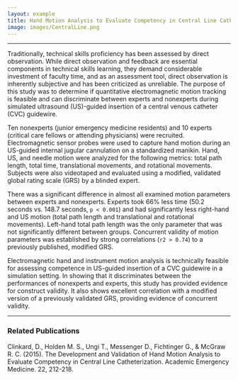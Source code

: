 ```yaml
---
layout: example
title: Hand Motion Analysis to Evaluate Competency in Central Line Catheterization
image: images/CentralLine.png
---
```


***

Traditionally, technical skills proficiency has been assessed by direct observation. While direct observation and feedback are essential components in technical skills learning, they demand considerable investment of faculty time, and as an assessment tool, direct observation is inherently subjective and has been criticized as unreliable. The purpose of this study was to determine if quantitative electromagnetic motion tracking is feasible and can discriminate between experts and nonexperts during simulated ultrasound (US)-guided insertion of a central venous catheter (CVC) guidewire.

Ten nonexperts (junior emergency medicine residents) and 10 experts (critical care fellows or attending physicians) were recruited. Electromagnetic sensor probes were used to capture hand motion during an US-guided internal jugular cannulation on a standardized manikin. Hand, US, and needle motion were analyzed for the following metrics: total path length, total time, translational movements, and rotational movements. Subjects were also videotaped and evaluated using a modified, validated global rating scale (GRS) by a blinded expert.

There was a significant difference in almost all examined motion parameters between experts and nonexperts. Experts took 66% less time (50.2 seconds vs. 148.7 seconds, `p < 0.001`) and had significantly less right-hand and US motion (total path length and translational and rotational movements). Left-hand total path length was the only parameter that was not significantly different between groups. Concurrent validity of motion parameters was established by strong correlations (`r2 > 0.74`) to a previously published, modified GRS.

Electromagnetic hand and instrument motion analysis is technically feasible for assessing competence in US-guided insertion of a CVC guidewire in a simulation setting. In showing that it discriminates between the performances of nonexperts and experts, this study has provided evidence for construct validity. It also shows excellent correlation with a modified version of a previously validated GRS, providing evidence of concurrent validity.

***

### Related Publications

Clinkard, D., Holden M. S., Ungi T., Messenger D., Fichtinger G., & McGraw R. C. (2015).  The Development and Validation of Hand Motion Analysis to Evaluate Competency in Central Line Catheterization. Academic Emergency Medicine. 22, 212-218.